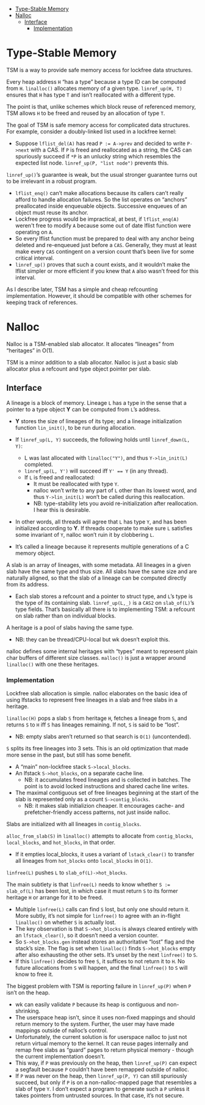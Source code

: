 - [Type-Stable Memory](#type-stable-memory)
- [Nalloc](#nalloc)
  - [Interface](#interface)
    - [Implementation](#implementation)


# Type-Stable Memory<a id="orgheadline1"></a>

TSM is a way to provide safe memory access for lockfree data structures.

Every heap address `H` &ldquo;has a type&rdquo; because a type ID can be computed from
`H`. `linalloc()` allocates memory of a given type. `linref_up(H, T)` ensures
that `H` has type `T` and isn&rsquo;t reallocated with a different type.

The point is that, unlike schemes which block reuse of referenced memory,
TSM allows `H` to be freed and reused by an allocation of type `T`.

The goal of TSM is safe memory access for complicated data structures. For
example, consider a doubly-linked list used in a lockfree kernel:

-   Suppose `lflist_del(A)` has read `P := A->prev` and decided to write
    `P->next` with a CAS. If `P` is freed and reallocated as a string, the CAS
    can spuriously succeed if `*P` is an unlucky string which resembles the
    expected list node. `linref_up(P, "list node")` prevents this.

`linref_up()`&rsquo;s guarantee is weak, but the usual stronger guarantee
turns out to be irrelevant in a robust program.

-   `lflist_enq()` can&rsquo;t make allocations because its callers can&rsquo;t
    really afford to handle allocation failures. So the list operates on
    &ldquo;anchors&rdquo; preallocated inside enqueuable objects. Successive enqueues of
    an object must reuse its anchor.
-   Lockfree progress would be impractical, at best, if `lflist_enq(A)`
    weren't free to modify `A` because some out of date lflist function were
    operating on `A`.
-   So every lflist function must be prepared to deal with any anchor
    being deleted and re-enqueued just before a `CAS`. Generally, they must at
    least make every `CAS` contingent on a version count that&rsquo;s been live for
    some critical interval.
-   `linref_up()` proves that such a count exists, and it wouldn&rsquo;t make
    the lflist simpler or more efficient if you knew that `A` also wasn&rsquo;t
    freed for this interval.

As I describe later, TSM has a simple and cheap refcounting
implementation. However, it should be compatible with other schemes for
keeping track of references.

# Nalloc<a id="orgheadline4"></a>

Nalloc is a TSM-enabled slab allocator. It allocates &ldquo;lineages&rdquo; from
&ldquo;heritages&rdquo; in O(1).

TSM is a minor addition to a slab allocator. Nalloc is just a basic slab
allocator plus a refcount and type object pointer per slab.

## Interface<a id="orgheadline3"></a>

A lineage is a block of memory. Lineage `L` has a type in the sense that a
pointer to a type object **Y** can be computed from `L`&rsquo;s address.

-   **Y** stores the size of lineages of its type; and a lineage initialization
    function `lin_init()`, to be run during allocation.
-   If `linref_up(L, Y)` succeeds, the following holds until `linref_down(L, Y)`:
    -   L was last allocated with `linalloc("Y")`, and thus `Y->lin_init(L)` completed.
    -   `linref_up(L, Y')` will succeed iff `Y' == Y` (in any thread).
    -   If `L` is freed and reallocated:
        -   It must be reallocated with type `Y`.
        -   nalloc won&rsquo;t write to any part of `L` other than its lowest
            word, and thus `Y->lin_init(L)` won&rsquo;t be called during this
            reallocation.
        -   NB: type-stability lets you avoid re-initialization after
            reallocation. I hear this is desirable.
-   In other words, all threads will agree that `L` has type `Y`, and has been
    initialized according to **Y**. If threads cooperate to make sure `L`
    satisfies some invariant of `Y`, nalloc won&rsquo;t ruin it by clobbering `L`.

-   It&rsquo;s called a lineage because it represents multiple generations of
    a C memory object.

A slab is an array of lineages, with some metadata. All lineages in a
given slab have the same type and thus size. All slabs have the same size
and are naturally aligned, so that the slab of a lineage can be computed
directly from its address.

-   Each slab stores a refcount and a pointer to struct type, and `L`&rsquo;s
    type is the type of its containing slab. `linref_up(L,_)` is a `CAS2` on
    `slab_of(L)`&rsquo;s type fields. That&rsquo;s basically all there is to implementing
    TSM: a refcount on slab rather than on individual blocks.

A heritage is a pool of slabs having the same type.

-   NB: they can be thread/CPU-local but wk doesn&rsquo;t exploit this.

nalloc defines some internal heritages with &ldquo;types&rdquo; meant to represent
plain char buffers of different size classes. `malloc()` is just a wrapper
around `linalloc()` with one these heritages.

### Implementation<a id="orgheadline2"></a>

Lockfree slab allocation is simple. nalloc elaborates on the basic idea of
using lfstacks to represent free lineages in a slab and free slabs in a
heritage.

`linalloc(H)` pops a slab `S` from heritage `H`, fetches a lineage from `S`,
and returns `S` to `H` iff `S` has lineages remaining. If not, `S` is
said to be &ldquo;lost&rdquo;.

-   NB: empty slabs aren&rsquo;t returned so that search is `O(1)` (uncontended).

`S` splits its free lineages into 3 sets. This is an old optimization that
made more sense in the past, but still has some benefit.

-   A &ldquo;main&rdquo; non-lockfree stack `S->local_blocks`.
-   An lfstack `S->hot_blocks`, on a separate cache line.
    -   NB: it accumulates freed lineages and is collected in batches. The
        point is to avoid locked instructions and shared cache line writes.
-   The maximal contiguous set of free lineages beginning at the start
    of the slab is represented only as a count `S->contig_blocks`. 
    -   NB: it makes slab initializion cheaper. It encourages cache- and
        prefetcher-friendly access patterns, not just inside nalloc.

Slabs are initialized with all lineages in `contig_blocks`.

`alloc_from_slab(S)` in `linalloc()` attempts to allocate from
`contig_blocks`, `local_blocks`, and `hot_blocks`, in that order.

-   If it empties local\_blocks, it uses a variant of `lstack_clear()` to
    transfer all lineages from `hot_blocks` onto `local_blocks` in `O(1)`.

`linfree(L)` pushes `L` to `slab_of(L)->hot_blocks`.

The main subtlety is that `linfree(L)` needs to know whether `S := slab_of(L)`
has been lost, in which case it must return `S` to its former heritage `H` or
arrange for it to be freed.

-   Multiple `linfree(L)` calls can find `S` lost, but only one should return
    it. More subtly, it&rsquo;s not simple for `linfree()` to agree with an
    in-flight `linalloc()` on whether `S` is actually lost.
-   The key observation is that `S->hot_blocks` is always cleared
    entirely with an `lfstack_clear()`, so it doesn&rsquo;t need a version counter.
-   So `S->hot_blocks.gen` instead stores an authoritative &ldquo;lost&rdquo; flag and the
    stack&rsquo;s size. The flag is set when `linalloc()` finds `S->hot_blocks` empty
    after also exhausting the other sets. It&rsquo;s unset by the next `linfree()`
    to `S`.
-   If this `linfree()` decides to free `S`, it suffices to not return it to
    `H`. No future allocations from `S` will happen, and the final `linfree()` to
    `S` will know to free it.

The biggest problem with TSM is reporting failure in `linref_up(P)` when
`P` isn&rsquo;t on the heap. 

-   wk can easily validate `P` because its heap is contiguous and
    non-shrinking.
-   The userspace heap isn&rsquo;t, since it uses non-fixed mappings and should
    return memory to the system. Further, the user may have made mappings
    outside of nalloc&rsquo;s control.
-   Unfortunately, the current solution is for userspace nalloc to just
    not return virtual memory to the kernel. It can reuse pages internally
    and remap free slabs as &ldquo;guard&rdquo; pages to return physical memory - though
    the current implementation doesn&rsquo;t.
-   This way, if `P` was previously on the heap, then `linref_up(P)` can expect
    a segfault because `P` couldn&rsquo;t have been remapped outside of nalloc.
-   If `P` was never on the heap, then `linref_up(P, Y)` can still spuriously
    succeed, but only if `P` is on a non-nalloc-mapped page that resembles a
    slab of type `Y`. I don&rsquo;t expect a program to generate such a `P` unless it
    takes pointers from untrusted sources. In that case, it&rsquo;s not secure.
